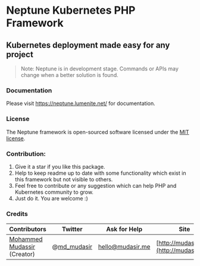 # Neptune Kubernetes PHP Framework

## Kubernetes deployment made easy for any project

> Note: Neptune is in development stage. Commands or APIs may change when a better solution is found.

### Documentation

Please visit https://neptune.lumenite.net/ for documentation.

### License

The Neptune framework is open-sourced software licensed under the [MIT license](https://opensource.org/licenses/MIT).


<a name="Contribution"></a>
### Contribution:
1. Give it a star if you like this package.
2. Help to keep readme up to date with some functionality which exist in this framework but not visible to others.
3. Feel free to contribute or any suggestion which can help PHP and Kubernetes community to grow.
4. Just do it. You are welcome :)

### Credits

| Contributors           | Twitter   | Ask for Help | Site |
|------------------------|-----------|--------------|------|
| [Mohammed Mudassir](https://github.com/Modelizer) (Creator) | @[md_mudasir](https://twitter.com/md_mudasir) | hello@mudasir.me | [http://mudasir.me](http://mudasir.me/) |
